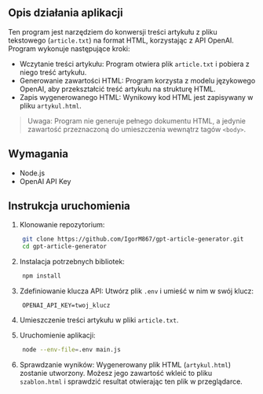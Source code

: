 ## Opis działania aplikacji

Ten program jest narzędziem do konwersji treści artykułu z pliku tekstowego (`article.txt`) na format HTML, korzystając z API OpenAI. Program wykonuje następujące kroki:

- Wczytanie treści artykułu: Program otwiera plik `article.txt` i pobiera z niego treść artykułu.
- Generowanie zawartości HTML: Program korzysta z modelu językowego OpenAI, aby przekształcić treść artykułu na strukturę HTML.
- Zapis wygenerowanego HTML: Wynikowy kod HTML jest zapisywany w pliku `artykul.html`.

> Uwaga: Program nie generuje pełnego dokumentu HTML, a jedynie zawartość przeznaczoną do umieszczenia wewnątrz tagów `<body>`.

## Wymagania

- Node.js
- OpenAI API Key

## Instrukcja uruchomienia

1. Klonowanie repozytorium:

```bash
    git clone https://github.com/IgorM867/gpt-article-generator.git
    cd gpt-article-generator
```

2. Instalacja potrzebnych bibliotek:

```bash
    npm install
```

3. Zdefiniowanie klucza API: Utwórz plik `.env` i umieść w nim w swój klucz:

```
    OPENAI_API_KEY=twoj_klucz
```

4. Umieszczenie treści artykułu w pliki `article.txt`.

5. Uruchomienie aplikacji:

```bash
    node --env-file=.env main.js
```

6. Sprawdzanie wyników: Wygenerowany plik HTML (`artykul.html`) zostanie utworzony. Możesz jego zawartość wkleić to pliku `szablon.html` i sprawdzić resultat otwierając ten plik w przeglądarce.
